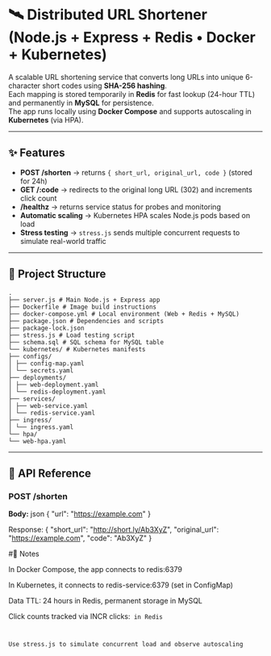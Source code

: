 # 🛰️ Distributed URL Shortener (Node.js + Express + Redis • Docker + Kubernetes)

A scalable URL shortening service that converts long URLs into unique 6-character short codes using **SHA-256 hashing**.  
Each mapping is stored temporarily in **Redis** for fast lookup (24-hour TTL) and permanently in **MySQL** for persistence.  
The app runs locally using **Docker Compose** and supports autoscaling in **Kubernetes** (via HPA).

---

## ✨ Features

- **POST /shorten** → returns `{ short_url, original_url, code }` (stored for 24h)  
- **GET /:code** → redirects to the original long URL (302) and increments click count  
- **/healthz** → returns service status for probes and monitoring  
- **Automatic scaling** → Kubernetes HPA scales Node.js pods based on load  
- **Stress testing** → `stress.js` sends multiple concurrent requests to simulate real-world traffic  

---
## 📂 Project Structure
```
.
├── server.js # Main Node.js + Express app 
├── Dockerfile # Image build instructions
├── docker-compose.yml # Local environment (Web + Redis + MySQL)
├── package.json # Dependencies and scripts
├── package-lock.json
├── stress.js # Load testing script
├── schema.sql # SQL schema for MySQL table
└── kubernetes/ # Kubernetes manifests
├── configs/
│ ├── config-map.yaml
│ └── secrets.yaml
├── deployments/
│ ├── web-deployment.yaml
│ └── redis-deployment.yaml
├── services/
│ ├── web-service.yaml
│ └── redis-service.yaml
├── ingress/
│ └── ingress.yaml
└── hpa/
└── web-hpa.yaml
```
---

## 🧩 API Reference

### **POST /shorten**
**Body:**
json
{ "url": "https://example.com" }

Response:
{
  "short_url": "http://short.ly/Ab3XyZ",
  "original_url": "https://example.com",
  "code": "Ab3XyZ"
}

#📝 Notes

In Docker Compose, the app connects to redis:6379

In Kubernetes, it connects to redis-service:6379 (set in ConfigMap)

Data TTL: 24 hours in Redis, permanent storage in MySQL

Click counts tracked via INCR clicks:<code> in Redis

Use stress.js to simulate concurrent load and observe autoscaling
